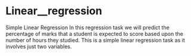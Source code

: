 # Linear__regression
Simple Linear Regression In this regression task we will predict the percentage of marks that a student is expected to score based upon the number of hours they studied. This is a simple linear regression task as it involves just two variables.
